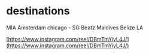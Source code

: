 # destinations

MIA
Amsterdam
chicago - SG Beatz
Maldives
Belize
LA

[https://www.instagram.com/reel/DBmTmYiyL4J/](https://www.instagram.com/reel/DBmTmYiyL4J/)